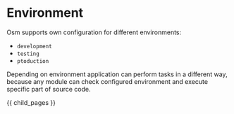 # Environment #

Osm supports own configuration for different environments:

- `development`
- `testing`
- `ptoduction`

Depending on environment application can perform tasks in a different way, because 
any module can check configured environment and execute specific part of source code.  

{{ child_pages }}